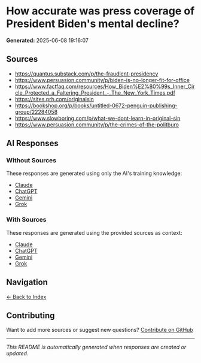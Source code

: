 # How accurate was press coverage of President Biden's mental decline?

**Generated:** 2025-06-08 19:16:07

## Sources

* https://quantus.substack.com/p/the-fraudlent-presidency
* https://www.persuasion.community/p/biden-is-no-longer-fit-for-office
* https://www.factfaq.com/resources/How_Biden%E2%80%99s_Inner_Circle_Protected_a_Faltering_President_-_The_New_York_Times.pdf
* https://sites.prh.com/originalsin
* https://bookshop.org/p/books/untitled-0672-penguin-publishing-group/22284058
* https://www.slowboring.com/p/what-we-dont-learn-in-original-sin
* https://www.persuasion.community/p/the-crimes-of-the-politburo


## AI Responses

### Without Sources
These responses are generated using only the AI's training knowledge:

- [Claude](response-claude-default.md)
- [ChatGPT](response-chatgpt-default.md)
- [Gemini](response-gemini-default.md)
- [Grok](response-grok-default.md)

### With Sources
These responses are generated using the provided sources as context:

- [Claude](response-claude-sources.md)
- [ChatGPT](response-chatgpt-sources.md)
- [Gemini](response-gemini-sources.md)
- [Grok](response-grok-sources.md)

## Navigation

[← Back to Index](../README.md)

## Contributing

Want to add more sources or suggest new questions? [Contribute on GitHub](https://github.com/justinwest/SuggestedSources)

---

*This README is automatically generated when responses are created or updated.*
